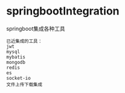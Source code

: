 # springbootIntegration
springboot集成各种工具

```
已近集成的工具：
jwt
mysql
mybatis
mongodb
redis
es
socket-io
文件上传下载集成
```
